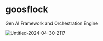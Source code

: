 # goosflock
Gen AI Framework and Orchestration Engine


![Untitled-2024-04-30-2117](https://github.com/bytegoose/goos.flock/assets/3196457/122bf678-6891-4d76-8f59-e295fa11a1d0)
